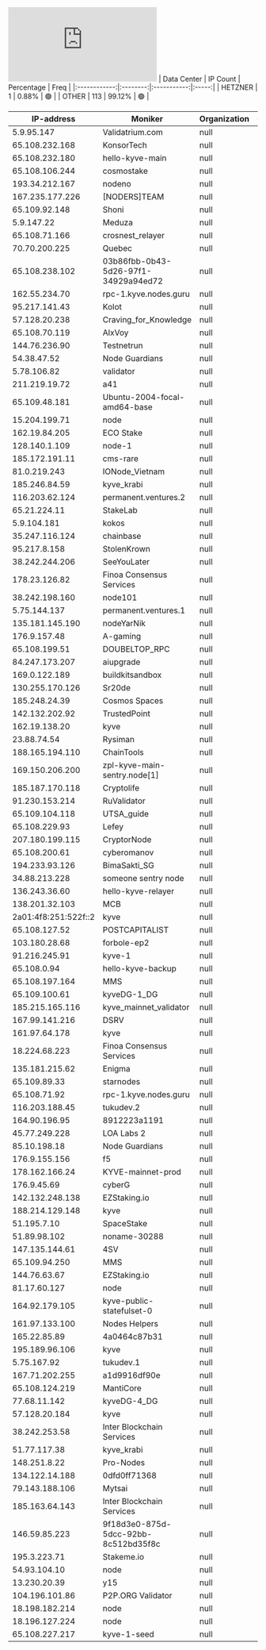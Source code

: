 ![Diagramm](https://github.com/obajay/StateSync-snapshots/blob/main/Projects/Kyve/1/README.md)
| Data Center | IP Count | Percentage | Freq |
|:------------:|:--------:|:-----------:|:-----:|
| HETZNER | 1 | 0.88% | 🟢 |
| OTHER | 113 | 99.12% | 🟢 |

<!-- START_TABLE -->
| IP-address | Moniker | Organization | Country | City |
|-------------|---------|---------------|---------|------|
| 5.9.95.147 | Validatrium.com | null | 🏴‍☠️ null | null |
| 65.108.232.168 | KonsorTech | null | 🏴‍☠️ null | null |
| 65.108.232.180 | hello-kyve-main | null | 🏴‍☠️ null | null |
| 65.108.106.244 | cosmostake | null | 🏴‍☠️ null | null |
| 193.34.212.167 | nodeno | null | 🏴‍☠️ null | null |
| 167.235.177.226 | [NODERS]TEAM | null | 🏴‍☠️ null | null |
| 65.109.92.148 | Shoni | null | 🏴‍☠️ null | null |
| 5.9.147.22 | Meduza | null | 🏴‍☠️ null | null |
| 65.108.71.166 | crosnest_relayer | null | 🏴‍☠️ null | null |
| 70.70.200.225 | Quebec | null | 🏴‍☠️ null | null |
| 65.108.238.102 | 03b86fbb-0b43-5d26-97f1-34929a94ed72 | null | 🏴‍☠️ null | null |
| 162.55.234.70 | rpc-1.kyve.nodes.guru | null | 🏴‍☠️ null | null |
| 95.217.141.43 | Kolot | null | 🏴‍☠️ null | null |
| 57.128.20.238 | Craving_for_Knowledge | null | 🏴‍☠️ null | null |
| 65.108.70.119 | AlxVoy | null | 🏴‍☠️ null | null |
| 144.76.236.90 | Testnetrun | null | 🏴‍☠️ null | null |
| 54.38.47.52 | Node Guardians | null | 🏴‍☠️ null | null |
| 5.78.106.82 | validator | null | 🏴‍☠️ null | null |
| 211.219.19.72 | a41 | null | 🏴‍☠️ null | null |
| 65.109.48.181 | Ubuntu-2004-focal-amd64-base | null | 🏴‍☠️ null | null |
| 15.204.199.71 | node | null | 🏴‍☠️ null | null |
| 162.19.84.205 | ECO Stake | null | 🏴‍☠️ null | null |
| 128.140.1.109 | node-1 | null | 🏴‍☠️ null | null |
| 185.172.191.11 | cms-rare | null | 🏴‍☠️ null | null |
| 81.0.219.243 | IONode_Vietnam | null | 🏴‍☠️ null | null |
| 185.246.84.59 | kyve_krabi | null | 🏴‍☠️ null | null |
| 116.203.62.124 | permanent.ventures.2 | null | 🏴‍☠️ null | null |
| 65.21.224.11 | StakeLab | null | 🏴‍☠️ null | null |
| 5.9.104.181 | kokos | null | 🏴‍☠️ null | null |
| 35.247.116.124 | chainbase | null | 🏴‍☠️ null | null |
| 95.217.8.158 | StolenKrown | null | 🏴‍☠️ null | null |
| 38.242.244.206 | SeeYouLater | null | 🏴‍☠️ null | null |
| 178.23.126.82 | Finoa Consensus Services | null | 🏴‍☠️ null | null |
| 38.242.198.160 | node101 | null | 🏴‍☠️ null | null |
| 5.75.144.137 | permanent.ventures.1 | null | 🏴‍☠️ null | null |
| 135.181.145.190 | nodeYarNik | null | 🏴‍☠️ null | null |
| 176.9.157.48 | A-gaming | null | 🏴‍☠️ null | null |
| 65.108.199.51 | DOUBELTOP_RPC | null | 🏴‍☠️ null | null |
| 84.247.173.207 | aiupgrade | null | 🏴‍☠️ null | null |
| 169.0.122.189 | buildkitsandbox | null | 🏴‍☠️ null | null |
| 130.255.170.126 | Sr20de | null | 🏴‍☠️ null | null |
| 185.248.24.39 | Cosmos Spaces | null | 🏴‍☠️ null | null |
| 142.132.202.92 | TrustedPoint | null | 🏴‍☠️ null | null |
| 162.19.138.20 | kyve | null | 🏴‍☠️ null | null |
| 23.88.74.54 | Rysiman | null | 🏴‍☠️ null | null |
| 188.165.194.110 | ChainTools | null | 🏴‍☠️ null | null |
| 169.150.206.200 | zpl-kyve-main-sentry.node[1] | null | 🏴‍☠️ null | null |
| 185.187.170.118 | Cryptolife | null | 🏴‍☠️ null | null |
| 91.230.153.214 | RuValidator | null | 🏴‍☠️ null | null |
| 65.109.104.118 | UTSA_guide | null | 🏴‍☠️ null | null |
| 65.108.229.93 | Lefey | null | 🏴‍☠️ null | null |
| 207.180.199.115 | CryptorNode | null | 🏴‍☠️ null | null |
| 65.108.200.61 | cyberomanov | null | 🏴‍☠️ null | null |
| 194.233.93.126 | BimaSakti_SG | null | 🏴‍☠️ null | null |
| 34.88.213.228 | someone sentry node | null | 🏴‍☠️ null | null |
| 136.243.36.60 | hello-kyve-relayer | null | 🏴‍☠️ null | null |
| 138.201.32.103 | MCB | null | 🏴‍☠️ null | null |
| 2a01:4f8:251:522f::2 | kyve | null | 🏴‍☠️ null | null |
| 65.108.127.52 | POSTCAPITALIST | null | 🏴‍☠️ null | null |
| 103.180.28.68 | forbole-ep2 | null | 🏴‍☠️ null | null |
| 91.216.245.91 | kyve-1 | null | 🏴‍☠️ null | null |
| 65.108.0.94 | hello-kyve-backup | null | 🏴‍☠️ null | null |
| 65.108.197.164 | MMS | null | 🏴‍☠️ null | null |
| 65.109.100.61 | kyveDG-1_DG | null | 🏴‍☠️ null | null |
| 185.215.165.116 | kyve_mainnet_validator | null | 🏴‍☠️ null | null |
| 167.99.141.216 | DSRV | null | 🏴‍☠️ null | null |
| 161.97.64.178 | kyve | null | 🏴‍☠️ null | null |
| 18.224.68.223 | Finoa Consensus Services | null | 🏴‍☠️ null | null |
| 135.181.215.62 | Enigma | null | 🏴‍☠️ null | null |
| 65.109.89.33 | starnodes | null | 🏴‍☠️ null | null |
| 65.108.71.92 | rpc-1.kyve.nodes.guru | null | 🏴‍☠️ null | null |
| 116.203.188.45 | tukudev.2 | null | 🏴‍☠️ null | null |
| 164.90.196.95 | 8912223a1191 | null | 🏴‍☠️ null | null |
| 45.77.249.228 | LOA Labs 2 | null | 🏴‍☠️ null | null |
| 85.10.198.18 | Node Guardians | null | 🏴‍☠️ null | null |
| 176.9.155.156 | f5 | null | 🏴‍☠️ null | null |
| 178.162.166.24 | KYVE-mainnet-prod | null | 🏴‍☠️ null | null |
| 176.9.45.69 | cyberG | null | 🏴‍☠️ null | null |
| 142.132.248.138 | EZStaking.io | null | 🏴‍☠️ null | null |
| 188.214.129.148 | kyve | null | 🏴‍☠️ null | null |
| 51.195.7.10 | SpaceStake | null | 🏴‍☠️ null | null |
| 51.89.98.102 | noname-30288 | null | 🏴‍☠️ null | null |
| 147.135.144.61 | 4SV | null | 🏴‍☠️ null | null |
| 65.109.94.250 | MMS | null | 🏴‍☠️ null | null |
| 144.76.63.67 | EZStaking.io | null | 🏴‍☠️ null | null |
| 81.17.60.127 | node | null | 🏴‍☠️ null | null |
| 164.92.179.105 | kyve-public-statefulset-0 | null | 🏴‍☠️ null | null |
| 161.97.133.100 | Nodes Helpers | null | 🏴‍☠️ null | null |
| 165.22.85.89 | 4a0464c87b31 | null | 🏴‍☠️ null | null |
| 195.189.96.106 | kyve | null | 🏴‍☠️ null | null |
| 5.75.167.92 | tukudev.1 | null | 🏴‍☠️ null | null |
| 167.71.202.255 | a1d9916df90e | null | 🏴‍☠️ null | null |
| 65.108.124.219 | MantiCore | null | 🏴‍☠️ null | null |
| 77.68.11.142 | kyveDG-4_DG | null | 🏴‍☠️ null | null |
| 57.128.20.184 | kyve | null | 🏴‍☠️ null | null |
| 38.242.253.58 | Inter Blockchain Services | null | 🏴‍☠️ null | null |
| 51.77.117.38 | kyve_krabi | null | 🏴‍☠️ null | null |
| 148.251.8.22 | Pro-Nodes | null | 🏴‍☠️ null | null |
| 134.122.14.188 | 0dfd0ff71368 | null | 🏴‍☠️ null | null |
| 79.143.188.106 | Mytsai | null | 🏴‍☠️ null | null |
| 185.163.64.143 | Inter Blockchain Services | null | 🏴‍☠️ null | null |
| 146.59.85.223 | 9f18d3e0-875d-5dcc-92bb-8c512bd35f8c | null | 🏴‍☠️ null | null |
| 195.3.223.71 | Stakeme.io | null | 🏴‍☠️ null | null |
| 54.93.104.10 | node | null | 🏴‍☠️ null | null |
| 13.230.20.39 | y15 | null | 🏴‍☠️ null | null |
| 104.196.101.86 | P2P.ORG Validator | null | 🏴‍☠️ null | null |
| 18.198.182.214 | node | null | 🏴‍☠️ null | null |
| 18.196.127.224 | node | null | 🏴‍☠️ null | null |
| 65.108.227.217 | kyve-1-seed | null | 🏴‍☠️ null | null |

<!-- END_TABLE -->